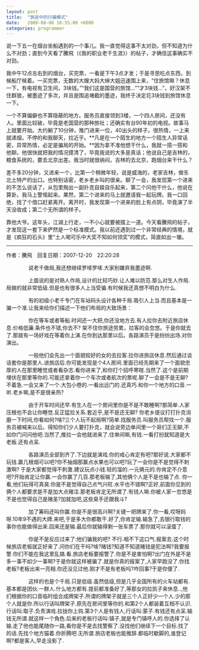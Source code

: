 ```yaml
---
layout: post
title:  "旅途中的行骗模式"
date:   2008-08-08 16:55:00 +0800
categories: programmer
---
```


说一下五一在烟台坐船遇到的一个事儿。我一直觉得这事不太对劲，但不知道为什么不对劲；直到今天看了騰飛（《我的职业老千生涯》）的帖子，才确信这事确实不对劲。

我中午12点左右到的烟台，买完票，一看是下午3点才发；于是寻思吃点东西，到候船厅候着。一买完票，无数的大嫂大妈大婶大姐迅速围上来，“住旅馆嘛？休息一下，有电视有卫生间，3块钱。”“我们这是国营的旅馆...”“才3块钱...”，好汉架不住群狼，被墨迹了多次，并且是围追堵截的墨迹，我终于决定花3块钱到旅馆休息一下。

一个不算偏僻也不算隐蔽的地方。服务员直接领到3楼，一个四人房间，还没有人。里面比较破，毕竟是老国营的那种旅社；还确实有台90年初的电视。故事马上就要开始。大约躺了10分钟，推门进来一位，40出头的样子。很热情，一上来就递烟，不停的和我聊天，拉近乎。**凡是在一个陌生的地方一个陌生人异常话密，异常热情，必定是骗局的开始。**因为拿不准他想干什么，我就一搭一搭和他聊。他很快就把我的情况摸清了，毕竟我说的大多是真话；他说自己是吉林的，粮食系统的，要去北京出差。我当时就很纳闷，吉林的去北京，跑烟台来干什么？

差不多20分钟，又进来一个，比第一个稍微年轻，说是威海的，老家吉林，做东北土特产的出口。也特别话密，老乡老乡叫的很亲。聊了一会，我发现第一个进来的不怎么说话了，从包里掏出一副扑克自娱自乐起来，第二个问他干什么，他说在算卦。我马上警惕起来。果然，第二个进来的马上就邀请我一起玩牌。我一口回绝，找了个借口赶紧离开。离开时，我发现第一个进来的脸上有点阴，毕竟演了半天没收成；第二个无所谓的样子。

靠他大爷。这年头，江湖上行走，一不小心就要被摆上一道。今天看騰飛的帖子，才发现这一套下来俨然是一个标准模式。我以前还遇到过一个非常经典的情境，就是《疯狂的石头》里“土人喝可乐中大奖不知如何领奖”的模式，简直如出一辙。


----------------------------------------------------------------------------------------------------

作者：騰飛　回复日期：2007-12-20　22:20:28　　　

　　
　　说老千做局,我还想继续罗嗦罗嗦.大家别嫌弃我墨迹啊.

　　
　　上面说的是对熟人作局,设计的比较巧妙.让人难以防范.那么对生人作局.局做的就非常低级.但是也有很多人上当受骗.有时候我还真想不明白为什么.

　　
　　有的初级小老千专门在车站码头设计各种千局.吸引人上当.而且基本是一骗一个准.让我来给你们描述一下他们布局的大致场景：

　　
　　你在等车或者等船.时间还一大把,你还没地方去.有人拉你去附近旅店休息.价格低廉.条件也不错,你去不? 架不住你旅途劳累，拉客的会忽悠。于是你就去了.那就有一场好戏在等着你上演.在你到达那里以后。各路演员于是纷纷出场.对你演出。

　　
　　一般他们会先出一个面貌姣好的女的去拉客.拉你进旅店休息.然后通过谈话套你是那里人.进旅店后.你可能发现是个4人房间.里面已经先期来了一个面貌忠厚的人在那里睡觉或者看杂志.看你进来了,和你打个招呼寒暄.当然了.这个是前期埋伏在那里等你的.可能还拿着你一个车次或者航次的票呢.聊了一会是不是无聊?不着急.一会又来了一个.大包小卷的.一看出远门的.还真巧.和你一个地方的口音.一听.老乡嘛,是不是很亲热?

　　
　　由于开车时间还早.有生人在一个房间里你是不是不敢睡啊?那简单.人家压根也不会让你睡觉.反正猛拉关系.套近乎,是不是还无聊? 你老乡提议打打扑克消磨一下时间,你看如何?啥?三个人玩不起局啊?简单.找服务员.叫服务员帮找一个.服务员被喊来以后。得知你们少人要打扑克，就会说旁边单间里一个哥们正无聊,不如你门问问他吧.当然了,推拉一会他就进来了.住单间嘛,有钱.一看打扮就知道是大老板.还有点呆.

　　
　　各路演员全部到齐了.下边就是演戏.你的戒心肯定有吧?那好说.大家都不玩钱.赢几根烟可以吧?你不抽烟那赢点水果也可以吧?玩了一会你是不是觉得不刺激啊? 于是大家都觉得不刺激.建议玩点小钱.轻的溜的.一元俩元的.你肯定不介意吧?开始肯定让你赢.一会你赢了几百.那老板输了,其他俩个人是不是也输了点. 你一看,他们玩得可真臭.你是不是觉得自己点气兴旺.水平也不错啊?正好,前面你见到的俩个人都要求是不是加大点赌注.那老板肯定无所谓了.有钱人嘛.你被人家一忽悠是不是也觉得自己是赌圣?加就加吧,这些臭手还跟我斗?

　　
　　加了筹码还叫你赢.你是不是很高兴啊?关键一把牌来了.你一看,哎呀妈呀.10年9不遇的大牌.来吧,于是多大你都敢干.好了,你肯定输.输急了,去银行取钱的事你也能做得出来.回来还是输.最后你就输得剩一张车票了.那你就可以滚蛋了.

　　
　　你是不是反应过来了:他们骗我的吧? 不行.咽不下这口气.报案去.这个时候旅店老板就正好来了.问你们在干吗?啥?赌钱?知道不知道赌钱是犯法啊?我要报警.你们不能在我这里乱搞.看.旅店老板要报警了.你是不是害怕啊?出门在外是不是多一事不如少一事啊?于是你就这样被骗了.就是你真的报案了,人家早跑没了.你找老板?老板出来一亮相.你还没见过他.刚才不是有老板吗?咋回事?于是你傻了.

　　
　　这样的也是个千局.只是低级.虽然低级,但是几乎全国所有的火车站都有.基本都是团伙.一群人.什么地方都有.提前都准备好了,等那女的拉凯子来休息..,他们根据你的口音临时组合成牌架子.所谓的牌架子就是三个人正好少一个人.少的那个人就是你.所以行话叫牌架子.原先在房间里等你的.和第2个人都装着互相不认识.行话叫:取子.负责演戏.拉拢你上钩.第3个人是有钱人,行话叫:蒙子.有钱还有点呆.输钱无所谓.就这样一个角色.后来的老板行话叫:镇子,就是专门镇呼人的.你选择了认输.走了他也能尾随你一路,看你是不是去找警察了.没找他们继续下一个目标.找了的话.先找个地方猫着.你折腾吧.无所谓.旅店老板也能推辞.都临时歇脚的,谁登记啊?都是客人,早走没影了.
